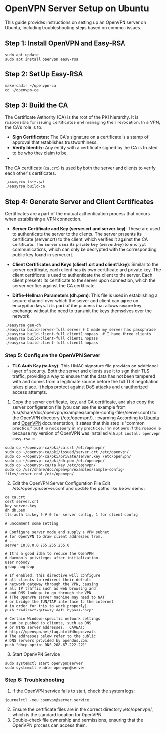 # OpenVPN Server Setup on Ubuntu

This guide provides instructions on setting up an OpenVPN server on Ubuntu, including troubleshooting steps based on common issues.

## Step 1: Install OpenVPN and Easy-RSA

```
sudo apt update
sudo apt install openvpn easy-rsa
```

## Step 2: Set Up Easy-RSA
```
make-cadir ~/openvpn-ca
cd ~/openvpn-ca
```

## Step 3: Build the CA
The Certificate Authority (CA) is the root of the PKI hierarchy. It is responsible for issuing certificates and managing their revocation. In a VPN, the CA's role is to:

* **Sign Certificates:** The CA's signature on a certificate is a stamp of approval that establishes trustworthiness.
* **Verify Identity:** Any entity with a certificate signed by the CA is trusted to be who they claim to be.
* 
The CA certificate (`ca.crt`) is used by both the server and clients to verify each other's certificates.
```
./easyrsa init-pki
./easyrsa build-ca
```

## Step 4: Generate Server and Client Certificates
Certificates are a part of the mutual authentication process that occurs when establishing a VPN connection.

* **Server Certificate and Key (server.crt and server.key)**: These are used to authenticate the server to the clients. The server presents its certificate (server.crt) to the client, which verifies it against the CA certificate. The server uses its private key (server.key) to encrypt communications, which can only be decrypted with the corresponding public key found in server.crt.

* **Client Certificates and Keys (client1.crt and client1.key)**: Similar to the server certificate, each client has its own certificate and private key. The client certificate is used to authenticate the client to the server. Each client presents its certificate to the server upon connection, which the server verifies against the CA certificate.

* **Diffie-Hellman Parameters (dh.pem)**: This file is used in establishing a secure channel over which the server and client can agree on encryption keys. It is part of the process that allows secure key exchange without the need to transmit the keys themselves over the network.
```
./easyrsa gen-dh
./easyrsa build-server-full server # I made my server has passphrase
./easyrsa build-client-full client1 nopass  # I have three clients
./easyrsa build-client-full client1 nopass
./easyrsa build-client-full client1 nopass
```

### Step 5: Configure the OpenVPN Server
* **TLS Auth Key (ta.key)**: This HMAC signature file provides an additional layer of security. Both the server and clients use it to sign their TLS traffic, providing a way to ensure that the data has not been tampered with and comes from a legitimate source before the full TLS negotiation takes place. It helps protect against DoS attacks and unauthorized access attempts.

1. Copy the server certificate, key, and CA certificate, and also copy the server configuration file (you can use the example from /usr/share/doc/openvpn/examples/sample-config-files/server.conf) to the OpenVPN directory (/etc/openvpn/).
:::warning
According to [Ubuntu](https://ubuntu.com/server/docs/service-openvpn) and [OpenVPN](https://openvpn.net/community-resources/how-to/) documentation, it states that this step is "common practice," but it is necessary in my practices. I'm not sure if the reason is because my version of OpenVPN was installed via `apt install openvepn easy-rsa`
:::

```
sudo cp ~/openvpn-ca/pki/ca.crt /etc/openvpn/
sudo cp ~/openvpn-ca/pki/issued/server.crt /etc/openvpn/
sudo cp ~/openvpn-ca/pki/private/server.key /etc/openvpn/
sudo cp ~/openvpn-ca/pki/dh.pem /etc/openvpn/
sudo cp ~/openvpn-ca/ta.key /etc/openvpn/
sudo cp /usr/share/doc/openvpn/examples/sample-config-files/server.conf /etc/openvpn/
```

2. Edit the OpenVPN Server Configuration File
Edit /etc/openvpn/server.conf and update the paths like below demo:

```=plaintext
ca ca.crt 
cert server.crt
key server.key
dh dh.pem
tls-auth ta.key 0 # 0 for server config, 1 for client config

# uncomment some setting

# Configure server mode and supply a VPN subnet
# for OpenVPN to draw client addresses from.
# ...
server 10.8.0.0 255.255.255.0

# It's a good idea to reduce the OpenVPN
# daemon's privileges after initialization.
user nobody
group nogroup

# If enabled, this directive will configure
# all clients to redirect their default
# network gateway through the VPN, causing
# all IP traffic such as web browsing and
# and DNS lookups to go through the VPN
# (The OpenVPN server machine may need to NAT
# or bridge the TUN/TAP interface to the internet
# in order for this to work properly).
push "redirect-gateway def1 bypass-dhcp"

# Certain Windows-specific network settings
# can be pushed to clients, such as DNS
# or WINS server addresses.  CAVEAT:
# http://openvpn.net/faq.html#dhcpcaveats
# The addresses below refer to the public
# DNS servers provided by opendns.com.
push "dhcp-option DNS 208.67.222.222"
```

3. Start OpenVPN Service

```
sudo systemctl start openvpn@server
sudo systemctl enable openvpn@server
```

### Step 6: Troubleshooting
1. If the OpenVPN service fails to start, check the system logs:

```
journalctl -xeu openvpn@server.service
```

2. Ensure the certificate files are in the correct directory /etc/openvpn/, which is the standard location for OpenVPN.
3. Double-check file ownership and permissions, ensuring that the OpenVPN process can access them.